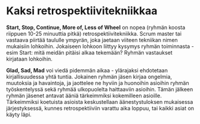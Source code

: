 # Kaksi retrospektiivitekniikkaa

**Start, Stop, Continue, More of, Less of Wheel** on nopea (ryhmän koosta riippuen 10-25 minuuttia pitkä) retrospektiivitekniikka. Scrum master tai vastaava piirtää taululle ympyrän, joka jaetaan viiteen tekniikan nimen mukaisiin lohkoihin. Jokaiseen lohkoon liittyy kysymys ryhmän toiminnasta - esim Start: mitä meidän pitäisi alkaa tekemään? Ryhmän vastaukset kirjataan lohkoihin.
 
**Glad, Sad, Mad** voi viedä pidemmän aikaa - ylärajaksi ehdotetaan kirjallisuudessa yhtä tuntia. Jokainen ryhmän jäsen kirjaa ongelmia, muutoksia ja havaintoja, ja jaottelee ne hyviin ja huonoihin asioihin ryhmän työskentelyssä sekä ryhmää ulkopuolelta haittaaviin asioihin. Tämän jälkeen ryhmän jäsenet antavat ääniä tärkeimmiksi kokemilleen asioille. Tärkeimmiksi koetuista asioista keskustellaan äänestystuloksen mukaisessa järjestyksessä, kunnes retrospektiiviin varattu aika loppuu, tai kaikki asiat on käyty läpi.
